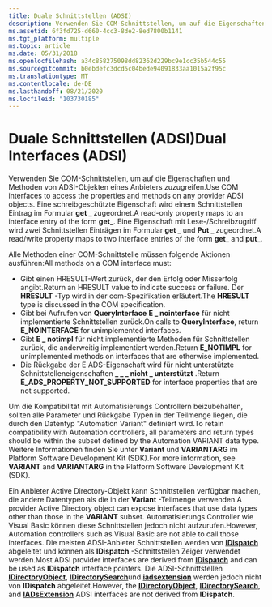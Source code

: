 ```yaml
---
title: Duale Schnittstellen (ADSI)
description: Verwenden Sie COM-Schnittstellen, um auf die Eigenschaften und Methoden von ADSI-Objekten eines Anbieters zuzugreifen.
ms.assetid: 6f3fd725-d660-4cc3-8de2-8ed7800b1141
ms.tgt_platform: multiple
ms.topic: article
ms.date: 05/31/2018
ms.openlocfilehash: a34c858275098dd82362d229bc9e1cc35b544c55
ms.sourcegitcommit: b0ebdefc3dcd5c04bede94091833aa1015a2f95c
ms.translationtype: MT
ms.contentlocale: de-DE
ms.lasthandoff: 08/21/2020
ms.locfileid: "103730185"
---
```

# <a name="dual-interfaces-adsi"></a><span data-ttu-id="e9f17-103">Duale Schnittstellen (ADSI)</span><span class="sxs-lookup"><span data-stu-id="e9f17-103">Dual Interfaces (ADSI)</span></span>

<span data-ttu-id="e9f17-104">Verwenden Sie COM-Schnittstellen, um auf die Eigenschaften und Methoden von ADSI-Objekten eines Anbieters zuzugreifen.</span><span class="sxs-lookup"><span data-stu-id="e9f17-104">Use COM interfaces to access the properties and methods on any provider ADSI objects.</span></span> <span data-ttu-id="e9f17-105">Eine schreibgeschützte Eigenschaft wird einem Schnittstellen Eintrag im Formular **get \_ <PropertyName>** zugeordnet.</span><span class="sxs-lookup"><span data-stu-id="e9f17-105">A read-only property maps to an interface entry of the form **get\_<PropertyName>**.</span></span> <span data-ttu-id="e9f17-106">Eine Eigenschaft mit Lese-/Schreibzugriff wird zwei Schnittstellen Einträgen im Formular **get \_ <PropertyName>** und **Put \_ <PropertyName>** zugeordnet.</span><span class="sxs-lookup"><span data-stu-id="e9f17-106">A read/write property maps to two interface entries of the form **get\_<PropertyName>** and **put\_<PropertyName>**.</span></span>

<span data-ttu-id="e9f17-107">Alle Methoden einer COM-Schnittstelle müssen folgende Aktionen ausführen:</span><span class="sxs-lookup"><span data-stu-id="e9f17-107">All methods on a COM interface must:</span></span>

-   <span data-ttu-id="e9f17-108">Gibt einen HRESULT-Wert zurück, der den Erfolg oder Misserfolg angibt.</span><span class="sxs-lookup"><span data-stu-id="e9f17-108">Return an HRESULT value to indicate success or failure.</span></span> <span data-ttu-id="e9f17-109">Der **HRESULT** -Typ wird in der com-Spezifikation erläutert.</span><span class="sxs-lookup"><span data-stu-id="e9f17-109">The **HRESULT** type is discussed in the COM specification.</span></span>
-   <span data-ttu-id="e9f17-110">Gibt bei Aufrufen von **QueryInterface** **E \_ nointerface** für nicht implementierte Schnittstellen zurück.</span><span class="sxs-lookup"><span data-stu-id="e9f17-110">On calls to **QueryInterface**, return **E\_NOINTERFACE** for unimplemented interfaces.</span></span>
-   <span data-ttu-id="e9f17-111">Gibt **E \_ notimpl** für nicht implementierte Methoden für Schnittstellen zurück, die anderweitig implementiert werden.</span><span class="sxs-lookup"><span data-stu-id="e9f17-111">Return **E\_NOTIMPL** for unimplemented methods on interfaces that are otherwise implemented.</span></span>
-   <span data-ttu-id="e9f17-112">Die Rückgabe der E ADS-Eigenschaft wird für nicht unterstützte Schnittstelleneigenschaften **\_ \_ \_ nicht \_ unterstützt** .</span><span class="sxs-lookup"><span data-stu-id="e9f17-112">Return **E\_ADS\_PROPERTY\_NOT\_SUPPORTED** for interface properties that are not supported.</span></span>

<span data-ttu-id="e9f17-113">Um die Kompatibilität mit Automatisierungs Controllern beizubehalten, sollten alle Parameter und Rückgabe Typen in der Teilmenge liegen, die durch den Datentyp "Automation Variant" definiert wird.</span><span class="sxs-lookup"><span data-stu-id="e9f17-113">To retain compatibility with Automation controllers, all parameters and return types should be within the subset defined by the Automation VARIANT data type.</span></span> <span data-ttu-id="e9f17-114">Weitere Informationen finden Sie unter **Variant** und **VARIANTARG** im Platform Software Development Kit (SDK).</span><span class="sxs-lookup"><span data-stu-id="e9f17-114">For more information, see **VARIANT** and **VARIANTARG** in the Platform Software Development Kit (SDK).</span></span>

<span data-ttu-id="e9f17-115">Ein Anbieter Active Directory-Objekt kann Schnittstellen verfügbar machen, die andere Datentypen als die in der **Variant** -Teilmenge verwenden.</span><span class="sxs-lookup"><span data-stu-id="e9f17-115">A provider Active Directory object can expose interfaces that use data types other than those in the **VARIANT** subset.</span></span> <span data-ttu-id="e9f17-116">Automatisierungs Controller wie Visual Basic können diese Schnittstellen jedoch nicht aufzurufen.</span><span class="sxs-lookup"><span data-stu-id="e9f17-116">However, Automation controllers such as Visual Basic are not able to call those interfaces.</span></span> <span data-ttu-id="e9f17-117">Die meisten ADSI-Anbieter Schnittstellen werden von [**IDispatch**](/windows/win32/api/oaidl/nn-oaidl-idispatch) abgeleitet und können als **IDispatch** -Schnittstellen Zeiger verwendet werden.</span><span class="sxs-lookup"><span data-stu-id="e9f17-117">Most ADSI provider interfaces are derived from [**IDispatch**](/windows/win32/api/oaidl/nn-oaidl-idispatch) and can be used as **IDispatch** interface pointers.</span></span> <span data-ttu-id="e9f17-118">Die ADSI-Schnittstellen [**IDirectoryObject**](/windows/desktop/api/Iads/nn-iads-idirectoryobject), [**IDirectorySearch**](/windows/desktop/api/Iads/nn-iads-idirectorysearch)und [**iadsextension**](/windows/desktop/api/Iads/nn-iads-iadsextension) werden jedoch nicht von **IDispatch** abgeleitet.</span><span class="sxs-lookup"><span data-stu-id="e9f17-118">However, the [**IDirectoryObject**](/windows/desktop/api/Iads/nn-iads-idirectoryobject), [**IDirectorySearch**](/windows/desktop/api/Iads/nn-iads-idirectorysearch), and [**IADsExtension**](/windows/desktop/api/Iads/nn-iads-iadsextension) ADSI interfaces are not derived from **IDispatch**.</span></span>

 

 